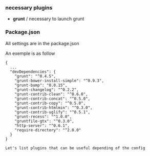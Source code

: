 
### necessary plugins

* **grunt** / necessary to launch grunt


### Package.json 

All settings are in the package.json 

An exemple is as follow
```
{
  ...
  "devDependencies": {
    "grunt": "^0.4.5",
    "grunt-bower-install-simple": "^0.9.3",
    "grunt-bump": "0.0.15",
    "grunt-changelog": "^0.2.2",
    "grunt-contrib-clean": "^0.6.0",
    "grunt-contrib-concat": "^0.5.0",
    "grunt-contrib-copy": "^0.5.0",
    "grunt-contrib-htmlmin": "^0.3.0",
    "grunt-contrib-uglify": "^0.5.1",
    "grunt-recess": "^1.0.0",
    "gruntfile-gtx": "^0.3.0",
    "http-server": "^0.6.1",
    "require-directory": "^2.0.0"
  }
}

Let's list plugins that can be useful depending of the config

```
